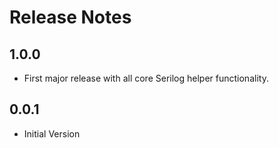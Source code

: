 # Release Notes

## 1.0.0
- First major release with all core Serilog helper functionality.

## 0.0.1
- Initial Version
